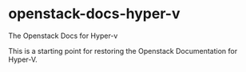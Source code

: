 openstack-docs-hyper-v
======================

The Openstack Docs for Hyper-v

This is a starting point for restoring the Openstack Documentation for Hyper-V.
